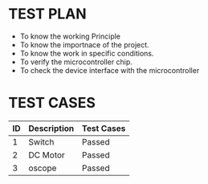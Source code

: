 # TEST PLAN


* To know the working Principle
* To know the importnace of the project.
* To know the work in specific conditions.
* To verify the microcontroller chip.
* To check the device interface with the microcontroller




# TEST CASES


|  ID   | Description | Test Cases|
| ----- | ----------- | ------------------------------- |
|  1 |    Switch  |  Passed |
| 2 |    DC Motor | Passed |
|  3 |    oscope | Passed |




